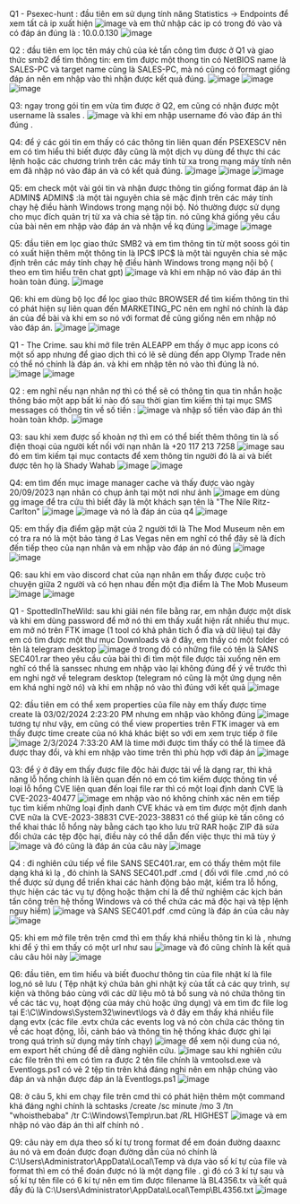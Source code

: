 Q1 - Psexec-hunt :
đầu tiên em sử dụng tính năng Statistics -> Endpoints để xem tất cả ip xuất hiện 
![image](https://github.com/Ahitriko/Training-CTF/assets/151734752/faae0d10-bd39-41e2-86a8-f51d315a038a)
và em thử nhập các ip có trong đó vào và có đáp án đúng là : 10.0.0.130
![image](https://github.com/Ahitriko/Training-CTF/assets/151734752/9539cc6b-41f2-4675-896a-06065d288b94)

Q2 :
đầu tiên em lọc tên máy chủ của kẻ tấn công tìm được ở Q1 và giao thức smb2 để tìm thông tin:
em tìm được một thong tin có NetBIOS name là SALES-PC và target name cũng là SALES-PC, mà nó cũng có formagt giống đáp án nên em nhập vào thì nhận được kết quả đúng.
![image](https://github.com/Ahitriko/Training-CTF/assets/151734752/d1341df1-86df-4c90-b86f-625336389b6f)
![image](https://github.com/Ahitriko/Training-CTF/assets/151734752/9d8d4d34-8b93-43a4-b160-a26396f3456b)
![image](https://github.com/Ahitriko/Training-CTF/assets/151734752/e5ca3620-777f-4357-a4ac-d3be2e9f5ce5)

Q3:
ngay trong gói tin em vừa tìm được ở Q2, em cũng có nhận được một username là ssales .
![image](https://github.com/Ahitriko/Training-CTF/assets/151734752/c3bdfa17-ad37-41ba-81b6-795600ab88aa)
và khi em nhập username đó vào đáp án thì đúng .

Q4:
để ý các gói tin em thấy có các thông tin liên quan đến PSEXESCV nên em có tìm hiểu thì biết được đây cũng là một dịch vụ dùng để thực thi các lệnh hoặc các chương trình trên các máy tính từ xa trong mạng máy tính
nên em đã nhập nó vào đáp án và có kết quả đúng.
![image](https://github.com/Ahitriko/Training-CTF/assets/151734752/cd98abff-76cd-46ea-a7ac-cf63ece83986)
![image](https://github.com/Ahitriko/Training-CTF/assets/151734752/fc32bec5-5b71-40e2-802d-1c4794121e48)
![image](https://github.com/Ahitriko/Training-CTF/assets/151734752/19d14820-2426-445e-915a-1fa375ae6ac7)

Q5:
em check một vài gói tin và nhận được thông tin giống format đáp án là ADMIN$ 
ADMIN$ :là một tài nguyên chia sẻ mặc định trên các máy tính chạy hệ điều hành Windows trong mạng nội bộ. Nó thường được sử dụng cho mục đích quản trị từ xa và chia sẻ tập tin.
nó cũng khá giống yêu cầu của bài nên em nhập vào đáp án và nhận về kq đúng
![image](https://github.com/Ahitriko/Training-CTF/assets/151734752/23561b0e-c232-42fa-93a5-1a3bd1a40293)
![image](https://github.com/Ahitriko/Training-CTF/assets/151734752/46fc57a0-48e7-4c1a-a62b-186a0fb130c1)

Q5:
đầu tiên em lọc giao thức SMB2 và em tìm thông tin từ một sooss gói tin có xuất hiện thêm một thông tin là IPC$
IPC$ là một tài nguyên chia sẻ mặc định trên các máy tính chạy hệ điều hành Windows trong mạng nội bộ ( theo em tìm hiểu trên chat gpt)
![image](https://github.com/Ahitriko/Training-CTF/assets/151734752/d042a620-c54b-45f4-80be-99b6d6ba85f2)
và khi em nhập nó vào đáp án thì hoàn toàn đúng.
![image](https://github.com/Ahitriko/Training-CTF/assets/151734752/e4b5a045-3eed-44a3-b62f-3100929c902f)

Q6:
khi em dùng bộ lọc để lọc giao thức BROWSER để tìm kiếm thông tin thì có phát hiện sự liên quan đến MARKETING_PC nên em nghĩ nó chính là đáp án của đề bài
và khi em so nó với format đề cũng giống nên em nhập nó vào đáp án.
![image](https://github.com/Ahitriko/Training-CTF/assets/151734752/a132000a-028f-49de-8031-3a1895fa1f25)
![image](https://github.com/Ahitriko/Training-CTF/assets/151734752/caac5f1e-0197-4e6e-ba7f-3946d877bba4)

Q1 - The Crime.
sau khi mở file trên ALEAPP em thấy ở mục app icons có một số app nhưng để giao dịch thì có lẽ sẽ dùng đến app Olymp Trade nên có thể nó chính là đáp án.
và khi em nhập tên nó vào thì đúng là nó.
![image](https://github.com/Ahitriko/Training-CTF/assets/151734752/b46eb508-39d2-4759-8b8e-5fcab22ee3c9)
![image](https://github.com/Ahitriko/Training-CTF/assets/151734752/2ad6599e-12f4-4df5-8922-9e347723bf62)

Q2 :
em nghĩ nếu nạn nhân nợ thì có thể sẽ có thông tin qua tin nhắn hoặc thông báo một app bất kì nào đó
sau thời gian tìm kiếm thì tại mục SMS messages có thông tin về số tiền :
![image](https://github.com/Ahitriko/Training-CTF/assets/151734752/108ab93a-1017-48ec-99da-bb4027033d9d)
và nhập số tiền vào đáp án thì hoàn toàn khớp.
![image](https://github.com/Ahitriko/Training-CTF/assets/151734752/3301ac1f-8693-4821-90fa-de65908a94e3)

Q3:
sau khi xem được số khoản nợ thì em có thể biết thêm thông tin là số điện thoại của người kết nối với nạn nhân là +20 117 213 7258
![image](https://github.com/Ahitriko/Training-CTF/assets/151734752/cb46d28e-adc7-42b8-9de3-1e726b445054)
sau đó em tìm kiếm tại mục contacts để xem thông tin người đó là ai và biết được tên họ là Shady Wahab
![image](https://github.com/Ahitriko/Training-CTF/assets/151734752/c3cbcea6-207b-4b62-9b5a-37ce93cfc98c)
![image](https://github.com/Ahitriko/Training-CTF/assets/151734752/3f69ff61-c8f1-4cae-9663-a1e523c7dde0)

Q4:
em tìm đến mục image manager cache và thấy được vào ngày 20/09/2023 nạn nhân có chụp ảnh tại một nơi như ảnh
![image](https://github.com/Ahitriko/Training-CTF/assets/151734752/31a357ce-d512-4583-9540-2ec58baacc2f)
em dùng gg image để tra cứu thì biết đây là một khách sạn tên là "The Nile Ritz-Carlton"
![image](https://github.com/Ahitriko/Training-CTF/assets/151734752/f3904a6d-0950-43d2-9ae1-26a2dd8afe9c)
![image](https://github.com/Ahitriko/Training-CTF/assets/151734752/2214554a-63ba-4c37-9cff-e64b9ef01d22)
và nó là đáp án của q4
![image](https://github.com/Ahitriko/Training-CTF/assets/151734752/6cd8b3f0-ee47-45c1-a4ee-7965ae663bce)

Q5:
em thấy địa điểm gặp mặt của 2 người tới là The Mod Museum nên em có tra ra nó là một bảo tàng ở Las Vegas
nên em nghĩ có thể đây sẽ là đích đến tiếp theo của nạn nhân và em nhập vào đáp án nó đúng
![image](https://github.com/Ahitriko/Training-CTF/assets/151734752/e760b100-5746-4974-b5fb-78328014eda5)
![image](https://github.com/Ahitriko/Training-CTF/assets/151734752/b9c6e2f9-c71d-436b-8872-961376bf47a5)

Q6:
sau khi em vào discord chat của nạn nhân em thấy được cuộc trò chuyện giữa 2 người và có hẹn nhau đến một địa điểm là The Mob Museum
![image](https://github.com/Ahitriko/Training-CTF/assets/151734752/b28c1bf6-c1aa-42ad-99b4-d90213dd6907)
![image](https://github.com/Ahitriko/Training-CTF/assets/151734752/6a3726d7-1900-49ca-adb9-38454988718a)

Q1 - SpottedInTheWild:
sau khi giải nén file bằng rar, em nhận được một disk và khi em dùng password để mở nó thì em thấy xuất hiện rất nhiều thư mục.
em mở nó trên FTK image (1 tool có khả phân tích ổ đĩa và dữ liệu)
tại đây em có tìm được một thư mục Downloads và ở đây, em thấy có một folder có tên là telegram desktop
![image](https://github.com/Ahitriko/Training-CTF/assets/151734752/ada0c025-b4c9-4178-81e2-0cb50feae049) 
ở trong đó có những file có tên là SANS SEC401.rar
theo yêu cầu của bài thì đi tìm một file được tải xuống nên em nghĩ có thể là sanssec nhưng em nhập vào lại không đúng
để ý về trước thì em nghi ngờ về telegram desktop (telegram nó cũng là một ứng dụng nên em khá nghi ngờ nó)
và khi em nhập nó vào thì đúng với kết quả
![image](https://github.com/Ahitriko/Training-CTF/assets/151734752/631220c0-34bf-4cd9-953d-2dd0cb952f1b)

Q2:
đầu tiên em có thể xem properties của file này em thấy được time create là 03/02/2024 2:23:20 PM nhưng em nhập vào không đúng 
![image](https://github.com/Ahitriko/Training-CTF/assets/151734752/f5886ce2-ecc9-4b21-a8ae-fbb680cb9d0f)
tương tự như vậy, em cũng có thể view properties trên FTK imager và em thấy được time create của nó khá khác biệt so với em xem trực tiếp ở file
![image](https://github.com/Ahitriko/Training-CTF/assets/151734752/930ae76f-8045-4120-a05e-5551cce5c47d)
2/3/2024 7:33:20 AM là time mới được tìm thấy
có thể là timee đã được thay đổi, và khi em nhập vào time trên thì phù hợp với đáp án
![image](https://github.com/Ahitriko/Training-CTF/assets/151734752/5b4c0b2b-eefc-4ab6-88fd-f7c9a8bb856d)

Q3:
để ý ở đây em thấy được file độc hải được tải về là dạng rar, thì khả năng lỗ hổng chính là liên quan đến nó
em có tìm kiếm được thông tin về loại lỗ hổng CVE liên quan đến loại file rar thì có một loại định danh CVE là CVE-2023-40477
![image](https://github.com/Ahitriko/Training-CTF/assets/151734752/713a107f-9333-4f54-aed8-0f2d47216459)
em nhập vào nó không chính xác nên em tiếp tục tìm kiếm những loại định danh CVE khác và em tìm được một định danh CVE nữa là CVE-2023-38831
CVE-2023-38831 có thể giúp kẻ tấn công có thể khai thác lỗ hổng này bằng cách tạo kho lưu trữ RAR hoặc ZIP đã sửa đổi chứa các tệp độc hại, điều này có thể dẫn đến việc thực thi mã tùy ý
![image](https://github.com/Ahitriko/Training-CTF/assets/151734752/93b8c90c-5579-403e-8e5e-f95691cd5ead)
và đó cũng là đáp án của câu này
![image](https://github.com/Ahitriko/Training-CTF/assets/151734752/2182fb91-7118-4c22-9745-fec7f6a39203)

Q4 :
đi nghiên cứu tiếp về file SANS SEC401.rar, em có thấy thêm một file dạng khá kì lạ , đó chính là SANS SEC401.pdf .cmd
( đối với file .cmd ,nó có thể được sử dụng để triển khai các hành động bảo mật, kiểm tra lỗ hổng, thực hiện các tác vụ tự động hoặc thậm chí là để thử nghiệm các kịch bản tấn công trên hệ thống Windows và có thể chứa các mã độc hại và tệp lệnh nguy hiểm)
![image](https://github.com/Ahitriko/Training-CTF/assets/151734752/b23420c2-1792-4aaf-a16b-8798a17c3643)
và SANS SEC401.pdf .cmd cũng là đáp án của câu này
![image](https://github.com/Ahitriko/Training-CTF/assets/151734752/11019321-f583-4f2d-8aad-8e6d444c7b5b)

Q5:
khi em mở file trên trên cmd thì em thấy khá nhiều thông tin kì là , nhưng khi để ý thì em thấy có một url như sau
![image](https://github.com/Ahitriko/Training-CTF/assets/151734752/5c7b85b5-1955-4391-8c4e-b29be874d1c7)
và đó cũng chính là kết quả cảu câu hỏi này 
![image](https://github.com/Ahitriko/Training-CTF/assets/151734752/2fde6cc8-cd34-4091-9d93-ff082c3f4bad)

Q6:
đầu tiên, em tìm hiểu và biết đuochư thông tin của file nhật kí là file log,nó sẽ lưu
( Tệp nhật ký chứa bản ghi nhật ký của tất cả các quy trình, sự kiện và thông báo cùng với các dữ liệu mô tả bổ sung và nó chứa thông tin về các tác vụ, hoạt động của máy chủ hoặc ứng dụng)
và em tìm đc file log tại E:\C\Windows\System32\winevt\logs
và ở đây em thấy khá nhiều file dạng evtx 
(các file .evtx chứa các events log và nó còn chứa các thông tin về các hoạt động, lỗi, cảnh báo và thông tin hệ thống khác được ghi lại trong quá trình sử dụng máy tính chạy)
![image](https://github.com/Ahitriko/Training-CTF/assets/151734752/28e6453f-0155-40aa-addd-5a431c54eae5)
để xem nội dung của nó, em export hết chúng để dễ dàng nghiên cứu.
![image](https://github.com/Ahitriko/Training-CTF/assets/151734752/e8338913-05ea-4b4f-a5b4-9d30bec262b7)
sau khi nghiên cứu các file trên thì em có tìm ra được 2 tên file chính là vmtoolsd.exe và Eventlogs.ps1
có vẻ 2 tệp tin  trên khá đáng nghi nên em nhập chúng vào đáp án và nhận được đáp án là Eventlogs.ps1
![image](https://github.com/Ahitriko/Training-CTF/assets/151734752/c55c7b9f-aec1-4c47-b11e-21b521009713)

Q8:
ở câu 5, khi em chạy file trên cmd thì có phát hiện thêm một command khá đáng nghi chính là
schtasks /create /sc minute /mo 3 /tn "whoisthebaba" /tr C:\Windows\Temp\run.bat /RL HIGHEST
![image](https://github.com/Ahitriko/Training-CTF/assets/151734752/c55c7b9f-aec1-4c47-b11e-21b521009713)
và em nhập nó vào đáp án thì alf chính nó .

Q9:
câu này em dựa theo số kí tự trong format để em đoán đường daaxnc ảu nó
và em đoán được đoạn đường dẫn của nó chính là C:\Users\Administrator\AppData\Local\Temp
và dựa vào số kí tự của file và format thì em có thể đoán được nó là một dạng file . gì đó có 3 kí tự sau 
và số kí tự tên file có 6 kí tự nên em tìm được filename là BL4356.tx
và kết quả đầy đủ là C:\Users\Administrator\AppData\Local\Temp\BL4356.txt
![image](https://github.com/Ahitriko/Training-CTF/assets/151734752/d9878acb-459a-468b-b4ab-acecbf6e4472)
